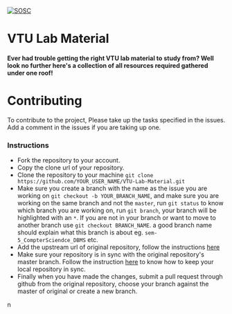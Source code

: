 [![SOSC](https://is.gd/visit_sosc_badge)](https://sosc.org.in)
# VTU Lab Material
#### Ever had trouble getting the right VTU lab material to study from? Well look no further here's a collection of all resources required gathered under one roof!


# Contributing
To contribute to the project, Please take up the tasks specified in the issues. Add a comment in the issues if you are taking up one. 

### Instructions
- Fork the repository to your account.
- Copy the clone url of your repository.
- Clone the repository to your machine `git clone https://github.com/YOUR_USER_NAME/VTU-Lab-Material.git` 
- Make sure you create a branch with the name as the issue you are working on `git checkout -b YOUR_BRANCH_NAME`, and make sure you are working on the same branch and not the `master`, run `git status` to know which branch you are working on, run `git branch`, your branch will be highlighted with an `*`. If you are not in your branch or want to move to another branch use `git checkout BRANCH_NAME`. 
a good branch name should explain what this branch is about eg. `sem-5_CompterSciendce_DBMS` etc.
- Add the upstream url of original repository, follow the instructions [here](https://help.github.com/articles/configuring-a-remote-for-a-fork/)
- Make sure your repository is in sync with the original repository's master branch. Follow the instruction [here](https://help.github.com/articles/syncing-a-fork/) to know how to keep your local repository in sync.
- Finally when you have made the changes, submit a pull request through github from the original repository, choose your branch against the master of original or create a new branch.

n
